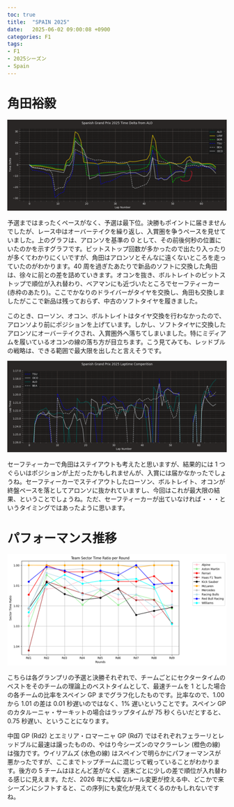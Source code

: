 ```yaml
---
toc: true
title:  "SPAIN 2025"
date:   2025-06-02 09:00:08 +0900
categories: F1
tags:
- F1
- 2025シーズン
- Spain
---
```

#  角田裕毅
![タイムチャート][img02]

予選まではまったくペースがなく、予選は最下位。決勝もポイントに届きませんでしたが、レース中はオーバーテイクを繰り返し、入賞圏を争うペースを見せていました。上のグラフは、アロンソを基準の 0 として、その前後何秒の位置にいたのかを示すグラフです。ピットストップ回数が多かったので出たり入ったりが多くてわかりにくいですが、角田はアロンソとそんなに遠くないところを走っていたのがわかります。40 周を過ぎたあたりで新品のソフトに交換した角田は、徐々に前との差を詰めていきます。オコンを抜き、ボルトレイトのピットストップで順位が入れ替わり、ベアマンにも近づいたところでセーフティーカー (赤枠のあたり)。ここでかなりのドライバーがタイヤを交換し、角田も交換しましたがここで新品は残っておらず、中古のソフトタイヤを履きました。

このとき、ローソン、オコン、ボルトレイトはタイヤ交換を行わなかったので、アロンソより前にポジションを上げています。しかし、ソフトタイヤに交換したアロンソにオーバーテイクされ、入賞圏外へ落ちてしまいました。特にミディアムを履いているオコンの線の落ち方が目立ちます。こう見てみても、レッドブルの戦略は、できる範囲で最大限を出したと言えそうです。

![ラップチャート][img01]

セーフティーカーで角田はステイアウトも考えたと思いますが、結果的には 1 つぐらいはポジションが上だったかもしれませんが、入賞には届かなかったでしょうね。セーフティーカーでステイアウトしたローソン、ボルトレイト、オコンが終盤ペースを落としてアロンソに抜かれていますし、今回はこれが最大限の結果、ということでしょうね。ただ、セーフティーカーが出ていなければ・・・というタイミングではあったように思います。

# パフォーマンス推移
![パフォーマンス比][img03]

こちらは各グランプリの予選と決勝それぞれで、チームごとにセクタータイムのベストをそのチームの理論上のベストタイムとして、最速チームを 1 とした場合の各チームの比率をスペイン GP までグラフ化したものです。比率なので、1.00 から 1.01 の差は 0.01 秒遅いのではなく、1% 遅いということです。スペイン GP のカタルーニャ・サーキットの場合はラップタイムが 75 秒くらいだとすると、0.75 秒遅い、ということになります。

中国 GP (Rd2) とエミリア・ロマーニャ GP (Rd7) ではそれぞれフェラーリとレッドブルに最速は譲ったものの、やはり今シーズンのマクラーレン (橙色の線) は強力です。ウイリアムズ (水色の線) はスペインで明らかにパフォーマンスが悪かったですが、ここまでトップチームに混じって戦っていることがわかります。後方の 5 チームはほとんど差がなく、週末ごとに少しの差で順位が入れ替わる感じに見えます。ただ、2026 年に大幅なルール変更が控える中、どこかで来シーズンにシフトすると、この序列にも変化が見えてくるのかもしれないですね。



[img01]:/assets/images/2025/06/ss-20250602-01.png
[img02]:/assets/images/2025/06/ss-20250602-02.png
[img03]:/assets/images/2025/06/ss-20250602-03.png
